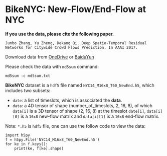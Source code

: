 BikeNYC: New-Flow/End-Flow at NYC
===========================================================

**If you use the data, please cite the following paper.**

`Junbo Zhang, Yu Zheng, Dekang Qi. Deep Spatio-Temporal Residual Networks for Citywide Crowd Flows Prediction. In AAAI 2017. `

Download data from [OneDrive](https://1drv.ms/f/s!Akh6N7xv3uVmhOhCx1aK_Gpk8zK5JQ) or [BaiduYun](http://pan.baidu.com/s/1mhIPrRE)

Please check the data with `md5sum` command: 
```
md5sum -c md5sum.txt
```

**BikeNYC** dataset is a `hdf5` file named `NYC14_M16x8_T60_NewEnd.h5`, which includes two subsets:

* `date`: a list of timeslots, which is associated the **data**. 
* `data`: a 4D tensor of shape (number_of_timeslots, 2, 16, 8), of which `data[i]` is a 3D tensor of shape (2, 16, 8) at the timeslot `date[i]`, `data[i][0]` is a `16x8` new-flow matrix and `data[i][1]` is a `16x8` end-flow matrix. 

Note: `*.h5` is `hdf5` file, one can use the follow code to view the data:

```
import h5py
f = h5py.File('NYC14_M16x8_T60_NewEnd.h5')
for ke in f.keys():
    print(ke, f[ke].shape)
```
